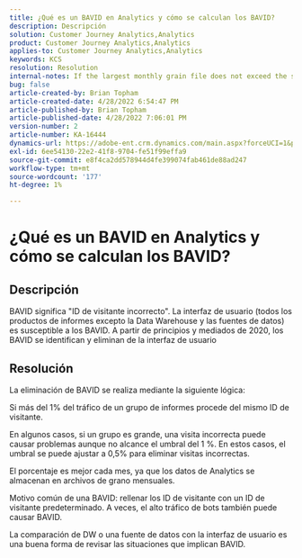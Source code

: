 ```yaml
---
title: ¿Qué es un BAVID en Analytics y cómo se calculan los BAVID?
description: Descripción
solution: Customer Journey Analytics,Analytics
product: Customer Journey Analytics,Analytics
applies-to: Customer Journey Analytics,Analytics
keywords: KCS
resolution: Resolution
internal-notes: If the largest monthly grain file does not exceed the size threshold (250MB default), we do not examine the suite for bad visids.
bug: false
article-created-by: Brian Topham
article-created-date: 4/28/2022 6:54:47 PM
article-published-by: Brian Topham
article-published-date: 4/28/2022 7:06:01 PM
version-number: 2
article-number: KA-16444
dynamics-url: https://adobe-ent.crm.dynamics.com/main.aspx?forceUCI=1&pagetype=entityrecord&etn=knowledgearticle&id=ff03cea8-24c7-ec11-a7b6-0022480a1b03
exl-id: 6ee54130-22e2-41f8-9704-fe51f99effa9
source-git-commit: e8f4ca2dd578944d4fe399074fab461de88ad247
workflow-type: tm+mt
source-wordcount: '177'
ht-degree: 1%

---
```


# ¿Qué es un BAVID en Analytics y cómo se calculan los BAVID?

## Descripción


BAVID significa &quot;ID de visitante incorrecto&quot;. La interfaz de usuario (todos los productos de informes excepto la Data Warehouse y las fuentes de datos) es susceptible a los BAVID.
A partir de principios y mediados de 2020, los BAVID se identifican y eliminan de la interfaz de usuario






## Resolución


La eliminación de BAVID se realiza mediante la siguiente lógica:

Si más del 1% del tráfico de un grupo de informes procede del mismo ID de visitante.

En algunos casos, si un grupo es grande, una visita incorrecta puede causar problemas aunque no alcance el umbral del 1 %. En estos casos, el umbral se puede ajustar a 0,5% para eliminar visitas incorrectas.

El porcentaje es mejor cada mes, ya que los datos de Analytics se almacenan en archivos de grano mensuales.



Motivo común de una BAVID: rellenar los ID de visitante con un ID de visitante predeterminado. A veces, el alto tráfico de bots también puede causar BAVID.

La comparación de DW o una fuente de datos con la interfaz de usuario es una buena forma de revisar las situaciones que implican BAVID.
